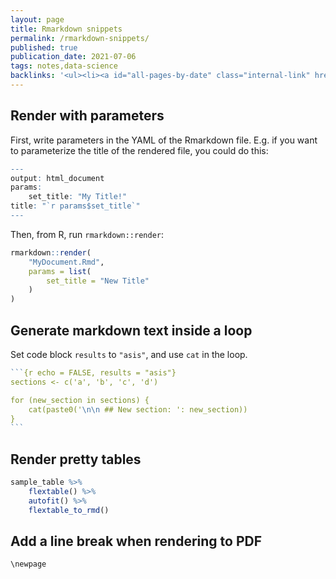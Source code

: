 ```yaml
---
layout: page
title: Rmarkdown snippets
permalink: /rmarkdown-snippets/
published: true
publication_date: 2021-07-06
tags: notes,data-science
backlinks: '<ul><li><a id="all-pages-by-date" class="internal-link" href="/all-pages-by-date/">All pages by date</a></li><li><a id="data-science" class="internal-link" href="/data-science/">Pages tagged &#39;data-science&#39;</a></li><li><a id="notes" class="internal-link" href="/notes/">Notes</a></li></ul>'
---
```


## Render with parameters

First, write parameters in the YAML of the Rmarkdown file. E.g. if you want to parameterize the title of the rendered file, you could do this:

```r
---
output: html_document
params: 
    set_title: "My Title!"
title: "`r params$set_title`"
---
```

Then, from R, run `rmarkdown::render`:

```r
rmarkdown::render(
    "MyDocument.Rmd", 
    params = list(
        set_title = "New Title"
    )
)
```

## Generate markdown text inside a loop

Set code block `results` to `"asis"`, and use `cat` in the loop.

````r
```{r echo = FALSE, results = "asis"}
sections <- c('a', 'b', 'c', 'd')

for (new_section in sections) {
    cat(paste0('\n\n ## New section: ': new_section))
}
```
````

## Render pretty tables

```r
sample_table %>%
    flextable() %>% 
    autofit() %>% 
    flextable_to_rmd()
```

## Add a line break when rendering to PDF

```r
\newpage
```